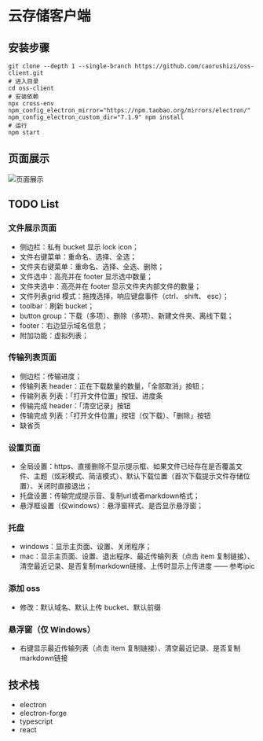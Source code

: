# 云存储客户端

## 安装步骤

```shell script
git clone --depth 1 --single-branch https://github.com/caorushizi/oss-client.git
# 进入目录
cd oss-client
# 安装依赖
npx cross-env npm_config_electron_mirror="https://npm.taobao.org/mirrors/electron/" npm_config_electron_custom_dir="7.1.9" npm install
# 运行
npm start
```
## 页面展示

![页面展示](http://soft.super-system.top/%E5%8D%9A%E5%AE%A2%E5%9B%BE%E7%89%87/%E6%88%AA%E5%B1%8F2020-03-15%E4%B8%8B%E5%8D%889.38.27.png)

## TODO List

### 文件展示页面

- 侧边栏：私有 bucket 显示 lock icon；
- 文件右键菜单：重命名、选择、全选；
- 文件夹右键菜单：重命名、选择、全选、删除；
- 文件选中：高亮并在 footer 显示选中数量；
- 文件夹选中：高亮并在 footer 显示文件夹内部文件的数量；
- 文件列表grid 模式：拖拽选择，响应键盘事件（ctrl、 shift、 esc）；
- toolbar：刷新 bucket；
- button group：下载（多项）、删除（多项）、新建文件夹、离线下载；
- footer：右边显示域名信息；
- 附加功能：虚拟列表；

### 传输列表页面
- 侧边栏：传输进度；
- 传输列表 header：正在下载数量的数量，「全部取消」按钮；
- 传输列表 列表：「打开文件位置」按钮、进度条
- 传输完成 header：「清空记录」按钮
- 传输完成 列表：「打开文件位置」按钮（仅下载）、「删除」按钮
- 缺省页

### 设置页面
- 全局设置：https、直接删除不显示提示框、如果文件已经存在是否覆盖文件、主题（炫彩模式、简洁模式）、默认下载位置（首次下载提示文件存储位置）、关闭时直接退出；
- 托盘设置：传输完成提示音、复制url或者markdown格式；
- 悬浮框设置（仅windows）：悬浮窗样式、是否显示悬浮窗；

### 托盘
- windows：显示主页面、设置、关闭程序；
- mac：显示主页面、设置、退出程序、最近传输列表（点击 item 复制链接）、清空最近记录、是否复制markdown链接、上传时显示上传进度 —— 参考ipic

### 添加 oss 
- 修改：默认域名、默认上传 bucket、默认前缀

### 悬浮窗（仅 Windows）

- 右键显示最近传输列表（点击 item 复制链接）、清空最近记录、是否复制markdown链接

## 技术栈
- electron
- electron-forge
- typescript
- react
